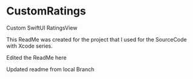 # CustomRatings

Custom SwiftUI RatingsView

This ReadMe was created for the project that I used for the SourceCode with Xcode series.  

Edited the ReadMe here

Updated readme from local Branch
